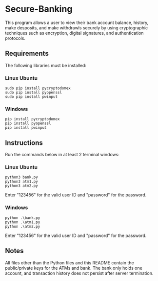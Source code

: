 # Secure-Banking
This program allows a user to view their bank account balance, history, make desposits, and make withdrawls securely by using cryptographic techniques such as encryption, digital signatures, and authentication protocols.
## Requirements
The following libraries must be installed:

### Linux Ubuntu
    sudo pip install pycryptodomex
    sudo pip install pyopenssl
    sudo pip install pwinput

### Windows
    pip install pycryptodomex
    pip install pyopenssl
    pip install pwinput

## Instructions
Run the commands below in at least 2 terminal windows:

### Linux Ubuntu
    python3 bank.py
    python3 atm1.py
    python3 atm2.py

Enter "123456" for the valid user ID and "password" for the password.

### Windows
    python .\bank.py
    python .\atm1.py
    python .\atm2.py

Enter "123456" for the valid user ID and "password" for the password.

## Notes
All files other than the Python files and this README contain the public/private keys for the ATMs and bank. The bank only holds one account, and transaction history does not persist after server termination.
